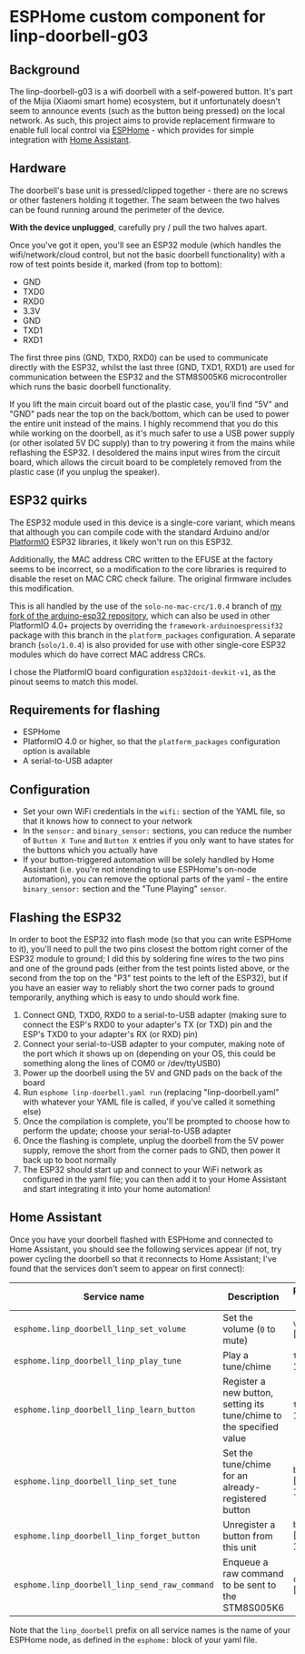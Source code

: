 # ESPHome custom component for linp-doorbell-g03

## Background
The linp-doorbell-g03 is a wifi doorbell with a self-powered button.  It's part of the Mijia (Xiaomi smart home) ecosystem, but it unfortunately doesn't seem to announce events (such as the button being pressed) on the local network.  As such, this project aims to provide replacement firmware to enable full local control via [ESPHome](https://esphome.io/) - which provides for simple integration with [Home Assistant](https://www.home-assistant.io/).

## Hardware
The doorbell's base unit is pressed/clipped together - there are no screws or other fasteners holding it together.  The seam between the two halves can be found running around the perimeter of the device.

**With the device unplugged**, carefully pry / pull the two halves apart.

Once you've got it open, you'll see an ESP32 module (which handles the wifi/network/cloud control, but not the basic doorbell functionality) with a row of test points beside it, marked (from top to bottom):
- GND
- TXD0
- RXD0
- 3.3V
- GND
- TXD1
- RXD1

The first three pins (GND, TXD0, RXD0) can be used to communicate directly with the ESP32, whilst the last three (GND, TXD1, RXD1) are used for communication between the ESP32 and the STM8S005K6 microcontroller which runs the basic doorbell functionality.

If you lift the main circuit board out of the plastic case, you'll find "5V" and "GND" pads near the top on the back/bottom, which can be used to power the entire unit instead of the mains.  I highly recommend that you do this while working on the doorbell, as it's much safer to use a USB power supply (or other isolated 5V DC supply) than to try powering it from the mains while reflashing the ESP32.  I desoldered the mains input wires from the circuit board, which allows the circuit board to be completely removed from the plastic case (if you unplug the speaker).

## ESP32 quirks
The ESP32 module used in this device is a single-core variant, which means that although you can compile code with the standard Arduino and/or [PlatformIO](https://platformio.org/) ESP32 libraries, it likely won't run on this ESP32.

Additionally, the MAC address CRC written to the EFUSE at the factory seems to be incorrect, so a modification to the core libraries is required to disable the reset on MAC CRC check failure.  The original firmware includes this modification.

This is all handled by the use of the `solo-no-mac-crc/1.0.4` branch of [my fork of the arduino-esp32 repository](https://github.com/pauln/arduino-esp32), which can also be used in other PlatformIO 4.0+ projects by overriding the `framework-arduinoespressif32` package with this branch in the `platform_packages` configuration.  A separate branch (`solo/1.0.4`) is also provided for use with other single-core ESP32 modules which do have correct MAC address CRCs.

I chose the PlatformIO board configuration `esp32doit-devkit-v1`, as the pinout seems to match this model.

## Requirements for flashing
- ESPHome
- PlatformIO 4.0 or higher, so that the `platform_packages` configuration option is available
- A serial-to-USB adapter

## Configuration
- Set your own WiFi credentials in the `wifi:` section of the YAML file, so that it knows how to connect to your network
- In the `sensor:` and `binary_sensor:` sections, you can reduce the number of `Button X Tune` and `Button X` entries if you only want to have states for the buttons which you actually have
- If your button-triggered automation will be solely handled by Home Assistant (i.e. you're not intending to use ESPHome's on-node automation), you can remove the optional parts of the yaml - the entire `binary_sensor:` section and the "Tune Playing" `sensor`.

## Flashing the ESP32
In order to boot the ESP32 into flash mode (so that you can write ESPHome to it), you'll need to pull the two pins closest the bottom right corner of the ESP32 module to ground; I did this by soldering fine wires to the two pins and one of the ground pads (either from the test points listed above, or the second from the top on the "P3" test points to the left of the ESP32), but if you have an easier way to reliably short the two corner pads to ground temporarily, anything which is easy to undo should work fine.

1. Connect GND, TXD0, RXD0 to a serial-to-USB adapter (making sure to connect the ESP's RXD0 to your adapter's TX (or TXD) pin and the ESP's TXD0 to your adapter's RX (or RXD) pin)
2. Connect your serial-to-USB adapter to your computer, making note of the port which it shows up on (depending on your OS, this could be something along the lines of COM0 or /dev/ttyUSB0)
3. Power up the doorbell using the 5V and GND pads on the back of the board
4. Run `esphome linp-doorbell.yaml run` (replacing "linp-doorbell.yaml" with whatever your YAML file is called, if you've called it something else)
5. Once the compilation is complete, you'll be prompted to choose how to perform the update; choose your serial-to-USB adapter
6. Once the flashing is complete, unplug the doorbell from the 5V power supply, remove the short from the corner pads to GND, then power it back up to boot normally
7. The ESP32 should start up and connect to your WiFi network as configured in the yaml file; you can then add it to your Home Assistant and start integrating it into your home automation!

## Home Assistant
Once you have your doorbell flashed with ESPHome and connected to Home Assistant, you should see the following services appear (if not, try power cycling the doorbell so that it reconnects to Home Assistant; I've found that the services don't seem to appear on first connect):

| Service name  | Description | Parameter 1 | Parameter 2 |
| ------------- | ----------- | ----------- | ----------- |
| `esphome.linp_doorbell_linp_set_volume` | Set the volume (`0` to mute) | `volume` \[int, 0-4]  |  |
| `esphome.linp_doorbell_linp_play_tune` | Play a tune/chime | `tune` \[int, 1-36]  |  |
| `esphome.linp_doorbell_linp_learn_button` | Register a new button, setting its tune/chime to the specified value | `tune` \[int, 1-36]  |  |
| `esphome.linp_doorbell_linp_set_tune` | Set the tune/chime for an already-registered button | `button` \[int, 1-10]  | `tune` \[int, 1-36] |
| `esphome.linp_doorbell_linp_forget_button` | Unregister a button from this unit | `button` \[int, 1-10]  |  |
| `esphome.linp_doorbell_linp_send_raw_command` | Enqueue a raw command to be sent to the STM8S005K6 | `command` \[string]  |  |

Note that the `linp_doorbell` prefix on all service names is the name of your ESPHome node, as defined in the `esphome:` block of your yaml file.